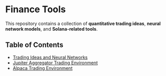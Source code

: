 # Finance Tools

This repository contains a collection of **quantitative trading ideas**, **neural network models**, and **Solana-related tools**.

## Table of Contents
- [Trading Ideas and Neural Networks](https://github.com/Fluidize/fintech/tree/main/trading)
- [Jupiter Aggregator Trading Environment](https://github.com/Fluidize/fintech/tree/main/solana/jupiter)
- [Alpaca Trading Environment](https://github.com/Fluidize/fintech/tree/main/alpaca)
